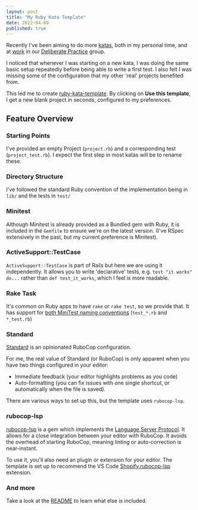 ```yaml
---
layout: post
title: "My Ruby Kata Template"
date: 2022-04-09
published: true
---
```


Recently I've been aiming to do more [katas](http://codekata.com/), both in my personal time, and at [work](https://shopify.engineering/) in our [Deliberate Practice](https://github.com/97-things/97-things-every-programmer-should-know/blob/master/en/thing_22/README.md) group.

I noticed that whenever I was starting on a new kata, I was doing the same basic setup repeatedly before being able to write a first test. I also felt I was missing some of the configuration that my other 'real' projects benefited from.

This led me to create [ruby-kata-template](https://github.com/andyw8/ruby-kata-template). By clicking on **Use this template**, I get a new blank project in seconds, configured to my preferences.

## Feature Overview

### Starting Points

I've provided an empty Project (`project.rb`) and a corresponding test (`project_test.rb`). I expect the first step in most katas will be to rename these.

### Directory Structure

I've followed the standard Ruby convention of the implementation being in `lib/` and the tests in `test/`

### Minitest

Although Minitest is already provided as a Bundled gem with Ruby, it is included in the `Gemfile` to ensure we're on the latest version. (I've RSpec extensively in the past, but my current preference is Minitest).

### ActiveSupport::TestCase

`ActiveSupport::TestCase` is part of Rails but here we are using it independently. It allows you to write 'declarative' tests, e.g. `test "it works" do...` rather than `def test_it_works`, which I feel is more readable.

### Rake Task

It's common on Ruby apps to have `rake` or `rake test`, so we provide that. It has support for [both MiniTest naming conventions](https://minitest.rubystyle.guide/#file-naming) (`test_*.rb` and `*_test.rb`)

### Standard

[Standard](https://github.com/testdouble/standard) is an opinionated RuboCop configuration. 

For me, the real value of Standard (or RuboCop) is only apparent when you have two things configured in your editor:
* Immediate feedback (your editor highlights problems as you code)
* Auto-formatting (you can fix issues with one single shortcut, or automatically when the file is saved).

There are various ways to set up this, but the template uses `rubocop-lsp`.

### rubocop-lsp

[rubocop-lsp](https://rubygems.org/gems/rubocop-lsp) is a gem which implements the [Language Server Protocol](https://en.wikipedia.org/wiki/Language_Server_Protocol). It allows for a close integration between your editor with RuboCop. It avoids the overhead of starting RuboCop, meaning linting or auto-correction is near-instant. 

To use it, you'll also need an plugin or extension for your editor. The template is set up to recommend the VS Code [Shopify.rubocop-lsp](https://marketplace.visualstudio.com/items?itemName=Shopify.rubocop-lsp) extension.

### And more

Take a look at the [README](https://github.com/andyw8/ruby-kata-template#readme) to learn what else is included.
